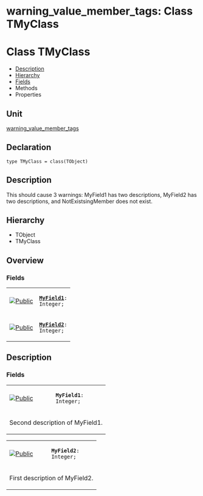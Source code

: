 # warning\_value\_member\_tags: Class TMyClass


# Class TMyClass
<span id="TMyClass"/>

- [Description](#PasDoc-Description)
- [Hierarchy](#PasDoc-Hierarchy)
- [Fields](#PasDoc-Fields)
- Methods
- Properties

<span id="PasDoc-Description"/>

## Unit


[warning\_value\_member\_tags](warning_value_member_tags.md)


## Declaration


```type TMyClass = class(TObject)```


## Description


 



This should cause 3 warnings: MyField1 has two descriptions, MyField2 has two descriptions, and NotExistsingMember does not exist.

## Hierarchy


<span id="PasDoc-Hierarchy"/>

- TObject
- TMyClass



## Overview

### Fields
<span id="PasDoc-Fields"/>


<table>
<tr>

<td>

<a href="legend.md"><img src="public.gif" alt="Public" title="Public"></img></a>
</td>

<td>

<code><strong><a href="warning_value_member_tags.TMyClass.md#MyField1">MyField1</a></strong>: Integer;</code>
</td>
</tr>
<tr>

<td>

<a href="legend.md"><img src="public.gif" alt="Public" title="Public"></img></a>
</td>

<td>

<code><strong><a href="warning_value_member_tags.TMyClass.md#MyField2">MyField2</a></strong>: Integer;</code>
</td>
</tr>
</table>


## Description

### Fields

<table>
<tr>

<td>

<a href="legend.md"><img src="public.gif" alt="Public" title="Public"></img></a>
</td>

<td>

<span id="MyField1"/><code><strong>MyField1</strong>: Integer;</code>
</td>
</tr>
<tr><td colspan="2">

Second description of MyField1.

</td></tr>
</table>

<table>
<tr>

<td>

<a href="legend.md"><img src="public.gif" alt="Public" title="Public"></img></a>
</td>

<td>

<span id="MyField2"/><code><strong>MyField2</strong>: Integer;</code>
</td>
</tr>
<tr><td colspan="2">

First description of MyField2.

</td></tr>
</table>

